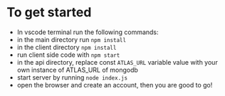 
# To get started
- In vscode terminal run the following commands:
-  in the main directory run `npm install`
- in the client directory `npm install`
- run client side code with `npm start`
- in the api directory, replace const `ATLAS_URL` variable value with your own instance of ATLAS_URL of mongodb
- start server by running `node index.js`
- open the browser and create an account, then you are good to go!
